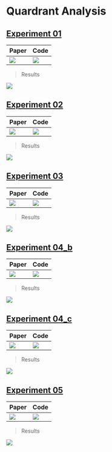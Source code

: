 # Quardrant Analysis

## [Experiment 01](exp01) 

| Paper| Code |
|-------|--------|
| ![](exp01/figs/IMG_1777.jpg)  | ![](exp01/src/main01.png) | 

> Results

![](exp01/src/analyze_main01.png)

## [Experiment 02](exp02) 

| Paper| Code |
|-------|--------|
| ![](exp02/figs/IMG_1778.jpg)  | ![](exp02/src/main01.png) | 

> Results

![](exp02/src/analyze_main01.png)

## [Experiment 03](exp03) 

| Paper| Code |
|-------|--------|
| ![](exp03/figs/IMG_1779.jpg)  | ![](exp03/src/main01.png) | 

> Results

![](exp03/src/analyze_main01.png)

## [Experiment 04_b](exp04_b) 

| Paper| Code |
|-------|--------|
| ![](exp04_b/figs/IMG_1780.jpg)  | ![](exp04_b/src/main01.png) | 

> Results

![](exp04_b/src/analyze_main01.png)

## [Experiment 04_c](exp04_c) 

| Paper| Code |
|-------|--------|
| ![](exp04_c/figs/IMG_1780.jpg)  | ![](exp04_c/src/main01.png) | 

> Results

![](exp04_c/src/analyze_main01.png)

## [Experiment 05](exp05) 

| Paper| Code |
|-------|--------|
| ![](exp05/figs/IMG_1781.jpg)  | ![](exp05/src/main01.png) | 

> Results

![](exp05/src/analyze_main01.png)

